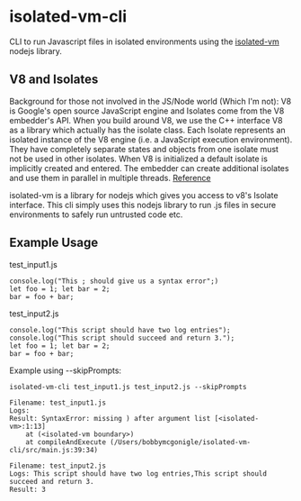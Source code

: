 # isolated-vm-cli
CLI to run Javascript files in isolated environments using the [isolated-vm](https://github.com/laverdet/isolated-vm) nodejs library.

## V8 and Isolates
Background for those not involved in the JS/Node world (Which I'm not): V8 is Google's open source JavaScript engine and Isolates come from the V8 embedder's API. When you build around V8, we use the C++ interface V8 as a library which actually has the isolate class. Each Isolate represents an isolated instance of the V8 engine (i.e. a JavaScript execution environment). They have completely separate states and objects from one isolate must not be used in other isolates. When V8 is initialized a default isolate is implicitly created and entered. The embedder can create additional isolates and use them in parallel in multiple threads. [Reference](https://v8docs.nodesource.com/node-0.8/d5/dda/classv8_1_1_isolate.html)


isolated-vm is a library for nodejs which gives you access to v8's Isolate interface. This cli simply uses this nodejs library to run .js files in secure environments to safely run untrusted code etc.

## Example Usage
test_input1.js
```
console.log("This ; should give us a syntax error";)
let foo = 1; let bar = 2;
bar = foo + bar;
```
test_input2.js
```
console.log("This script should have two log entries");
console.log("This script should succeed and return 3.");
let foo = 1; let bar = 2;
bar = foo + bar;
```
Example using --skipPrompts:
```
isolated-vm-cli test_input1.js test_input2.js --skipPrompts

Filename: test_input1.js
Logs:
Result: SyntaxError: missing ) after argument list [<isolated-vm>:1:13]
    at (<isolated-vm boundary>)
    at compileAndExecute (/Users/bobbymcgonigle/isolated-vm-cli/src/main.js:39:34)

Filename: test_input2.js
Logs: This script should have two log entries,This script should succeed and return 3.
Result: 3
```
